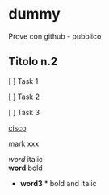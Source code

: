 # dummy
Prove con github - pubblico

## Titolo n.2
[ ] Task 1

[ ] Task 2

[ ] Task 3

[cisco](https://www.cisco.com)

[mark xxx](https://www.markdownguide.org/basic-syntax)

*word* italic  
**word** bold
* **word3** * bold and italic
